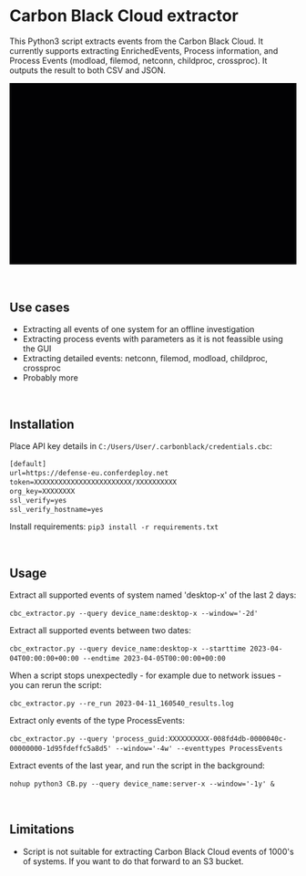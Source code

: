 
# Carbon Black Cloud extractor

This Python3 script extracts events from the Carbon Black Cloud. It currently supports extracting EnrichedEvents, Process information, and Process Events (modload, filemod, netconn, childproc, crossproc). It outputs the result to both CSV and JSON.

![](example.gif)

&nbsp;
## Use cases

- Extracting all events of one system for an offline investigation
- Extracting process events with parameters as it is not feassible using the GUI
- Extracting detailed events: netconn, filemod, modload, childproc, crossproc
- Probably more

&nbsp;
## Installation

Place API key details in `C:/Users/User/.carbonblack/credentials.cbc`:

```
[default]
url=https://defense-eu.conferdeploy.net
token=XXXXXXXXXXXXXXXXXXXXXXXX/XXXXXXXXXX
org_key=XXXXXXXX
ssl_verify=yes
ssl_verify_hostname=yes
```

Install requirements:
`pip3 install -r requirements.txt`

&nbsp;
## Usage

Extract all supported events of system named 'desktop-x' of the last 2 days:  

`cbc_extractor.py --query device_name:desktop-x --window='-2d'`

Extract all supported events between two dates:  

`cbc_extractor.py --query device_name:desktop-x --starttime 2023-04-04T00:00:00+00:00 --endtime 2023-04-05T00:00:00+00:00`

When a script stops unexpectedly - for example due to network issues - you can rerun the script:

`cbc_extractor.py --re_run 2023-04-11_160540_results.log`

Extract only events of the type ProcessEvents:

`cbc_extractor.py --query 'process_guid:XXXXXXXXXX-008fd4db-0000040c-00000000-1d95fdeffc5a8d5' --window='-4w' --eventtypes ProcessEvents`

Extract events of the last year, and run the script in the background:

`nohup python3 CB.py --query device_name:server-x --window='-1y' &`

&nbsp;
## Limitations

- Script is not suitable for extracting Carbon Black Cloud events of 1000's of systems. If you want to do that forward to an S3 bucket.
